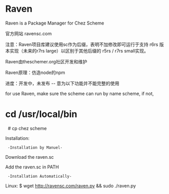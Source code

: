 # Raven
Raven is a Package Manager for Chez Scheme

官方网站 ravensc.com

注意：Raven项目库建议使用sc作为后缀，表明不加修改即可运行于支持 r6rs 版本实现（未来的r7rs large）以区别于其他后缀的 r5rs / r7rs small实现。

Raven由theschemer.org社区开发和维护

Raven原理：仿造node的npm

进度：开发中，未发布 -- 意为以下功能并不能完整的使用


  for use Raven, make sure the scheme can run by name scheme, if not, 
   # cd /usr/local/bin 
   # cp chez scheme

   Installation:


     -Installation by Manuel-

   Download the raven.sc

   Add the raven.sc in PATH

 

     -Installation Automatically-

   Linux: 
   $ wget http://ravensc.com/raven.py && sudo ./raven.py   
